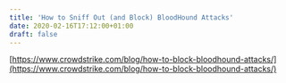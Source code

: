 ```yaml
---
title: 'How to Sniff Out (and Block) BloodHound Attacks'
date: 2020-02-16T17:12:00+01:00
draft: false
---
```


[https://www.crowdstrike.com/blog/how-to-block-bloodhound-attacks/](https://www.crowdstrike.com/blog/how-to-block-bloodhound-attacks/)